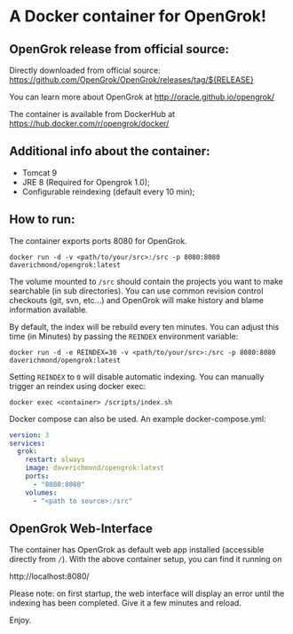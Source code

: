 # A Docker container for OpenGrok!

## OpenGrok release from official source:

Directly downloaded from official source:
https://github.com/OpenGrok/OpenGrok/releases/tag/${RELEASE}

You can learn more about OpenGrok at http://oracle.github.io/opengrok/

The container is available from DockerHub at https://hub.docker.com/r/opengrok/docker/

## Additional info about the container:

* Tomcat 9
* JRE 8 (Required for Opengrok 1.0);
* Configurable reindexing (default every 10 min);

## How to run:

The container exports ports 8080 for OpenGrok.

    docker run -d -v <path/to/your/src>:/src -p 8080:8080 daverichmond/opengrok:latest

The volume mounted to `/src` should contain the projects you want to make searchable (in sub directories). You can use common revision control checkouts (git, svn, etc...) and OpenGrok will make history and blame information available.

By default, the index will be rebuild every ten minutes. You can adjust this time (in Minutes) by passing the `REINDEX` environment variable:

    docker run -d -e REINDEX=30 -v <path/to/your/src>:/src -p 8080:8080 daverichmond/opengrok:latest

Setting `REINDEX` to `0` will disable automatic indexing. You can manually trigger an reindex using docker exec:

    docker exec <container> /scripts/index.sh

Docker compose can also be used. An example docker-compose.yml:
```yaml
version: 3
services:
  grok:
    restart: always
    image: daverichmond/opengrok:latest
    ports:
      - "8080:8080"
    volumes:
      - "<path to source>:/src"
```

## OpenGrok Web-Interface

The container has OpenGrok as default web app installed (accessible directly from `/`). With the above container setup, you can find it running on

http://localhost:8080/

Please note: on first startup, the web interface will display an error until the indexing has been completed. Give it a few minutes and reload.

Enjoy.
